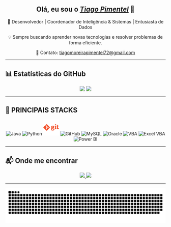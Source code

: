 <div align="center">

  <h2>Olá, eu sou o <a href="https://www.linkedin.com/in/tiago-moreira-pimentel-aa3679172"><i>Tiago Pimentel</i></a> 👋</h2>
  <p>🚀 Desenvolvedor | Coordenador de Inteligência & Sistemas | Entusiasta de Dados</p>
  <p>💡 Sempre buscando aprender novas tecnologias e resolver problemas de forma eficiente.</p>
  <p>📧 Contato: <a href="mailto:tiagomoreirapimentel72@gmail.com">tiagomoreirapimentel72@gmail.com</a></p>

</div>

---

## 📊 Estatísticas do GitHub
<div align="center">
  <img height="180em" src="https://github-readme-stats.vercel.app/api?username=TiagoMoreiraPimentel&show_icons=true&theme=dark&count_private=true"/>
  <img height="180em" src="https://github-readme-stats.vercel.app/api/top-langs/?username=TiagoMoreiraPimentel&layout=compact&theme=dark"/>
</div>

---

## 🚀 PRINCIPAIS STACKS
<div align="center">
  <img src="https://logospng.org/download/java/logo-java-512.png" alt="Java" height="60">
  <img src="https://logodownload.org/wp-content/uploads/2019/10/python-logo-2.png" alt="Python" height="50">
  <img src="https://github.com/devicons/devicon/blob/master/icons/git/git-plain-wordmark.svg" alt="Git" height="50">
  <img src="https://cdn-icons-png.flaticon.com/512/25/25231.png" alt="GitHub" height="40">
  <img src="https://www.elearningworld.org/wp-content/uploads/2019/04/MySQL.svg.png" alt="MySQL" height="40">
  <img src="https://logos-world.net/wp-content/uploads/2020/09/Oracle-Symbol.png" alt="Oracle" height="40">
  <img src="https://static-00.iconduck.com/assets.00/file-type-vba-icon-512x286-atniaiws.png" alt="VBA" height="40">
  <img src="https://cdn.icon-icons.com/icons2/2397/PNG/512/microsoft_office_excel_logo_icon_145720.png" alt="Excel VBA" height="60">
  <img src="https://www.domosolucoes.com.br/wp-content/uploads/2020/09/power-bi.jpg" alt="Power BI" height="60">
</div>

---

## 📬 Onde me encontrar
<div align="center">
  <a href="mailto:tiagomoreirapimentel72@gmail.com">
    <img src="https://img.shields.io/badge/-Gmail-D14836?style=for-the-badge&logo=gmail&logoColor=white">
  </a>
  <a href="https://www.linkedin.com/in/tiago-moreira-pimentel-aa3679172/" target="_blank">
    <img src="https://img.shields.io/badge/-LinkedIn-%230077B5?style=for-the-badge&logo=linkedin&logoColor=white">
  </a>
</div>

---

<div align="center">

  ![Snake animation](https://github.com/Platane/snk/raw/output/github-contribution-grid-snake.svg)

</div>

